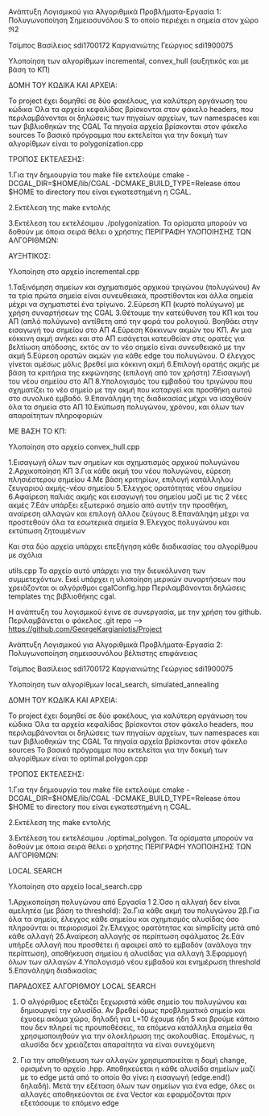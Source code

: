 Ανάπτυξη Λογισμικού για Αλγοριθμικά Προβλήματα-Εργασία 1: Πολυγωνοποίηση Σημειοσυνόλου S το οποίο περιέχει n σημεία στον χώρο ℜ2

Τσίμπος Βασίλειος sdi1700172 Καργιανιώτης Γεώργιος sdi1900075

Υλοποίηση των αλγορίθμων incremental, convex_hull (αυξητικός και με βάση το ΚΠ)

ΔΟΜΗ ΤΟΥ ΚΩΔΙΚΑ ΚΑΙ ΑΡΧΕΙΑ:

Το project έχει δομηθεί σε δύο φακέλους, για καλύτερη οργάνωση του κώδικα Όλα τα αρχεία κεφαλίδας βρίσκονται στον φάκελο headers, που περιλαμβάνονται οι δηλώσεις των πηγαίων αρχείων, των namespaces και των βιβλιοθηκών της CGAL Τα πηγαία αρχεία βρίσκονται στον φάκελο sources To βασικό πρόγραμμα που εκτελείται για την δοκιμή των αλγορίθμων είναι το polygonization.cpp

ΤΡΟΠΟΣ ΕΚΤΕΛΕΣΗΣ:

1.Για την δημιουργία του make file εκτελούμε cmake -DCGAL_DIR=$HOME/lib/CGAL -DCMAKE_BUILD_TYPE=Release όπου $HOME το directory που είναι εγκατεστημένη η CGAL.

2.Εκτέλεση της make εντολής

3.Εκτέλεση του εκτελέσιμου ./polygonization. Τα ορίσματα μπορούν να δοθούν με όποια σειρά θέλει ο χρήστης
ΠΕΡΙΓΡΑΦΗ ΥΛΟΠΟΙΗΣΗΣ ΤΩΝ ΑΛΓΟΡΙΘΜΩΝ:

ΑΥΞΗΤΙΚΟΣ:

Υλοποίηση στο αρχείο incremental.cpp

1.Ταξινόμηση σημείων και σχηματισμός αρχικού τριγώνου (πολυγώνου) Αν τα τρία πρώτα σημεία είναι συνευθειακά, προστίθονται και άλλα σημεία μέχρι να σχηματιστεί ένα τρίγωνο.
2.Εύρεση ΚΠ (κυρτό πολύγωνο) με χρήση συναρτήσεων της CGAL
3.Θέτουμε την κατεύθυνση του ΚΠ και του ΑΠ (απλό πολύγωνο) αντίθετη από την φορά του ρολογιού. Βοηθάει στην εισαγωγή του σημείου στο ΑΠ
4.Εύρεση Κόκκινων ακμών του ΚΠ. Αν μια κόκκινη ακμή ανήκει και στο ΑΠ εισάγεται κατευθείαν στις ορατές για βελτίωση απόδοσης, εκτός αν το νέο σημείο είναι συνευθειακό με την ακμή
5.Εύρεση ορατών ακμών για κάθε edge του πολυγώνου. Ο έλεγχος γίνεται αμέσως μόλις βρεθεί μια κόκκινη ακμή
6.Επιλογή ορατής ακμής με βάση τα κριτήρια της εκφώνησης (επιλογή από τον χρήστη)
7.Εισαγωγή του νέου σημείου στο ΑΠ
8.Υπολογισμός του εμβαδού του τριγώνου που σχηματίζει το νέο σημείο με την ακμή που καταργεί και προσθήκη αυτού στο συνολικό εμβαδό.
9.Επανάληψη της διαδικασίας μέχρι να ισαχθούν όλα τα σημεία στο ΑΠ
10.Εκύπωση πολυγώνου, χρόνου, και όλων των απαραίτητων πληροφοριών

ΜΕ ΒΑΣΗ ΤΟ ΚΠ:

Υλοποίηση στο αρχείο convex_hull.cpp

1.Εισαγωγή όλων των σημείων και σχηματισμός αρχικού πολυγώνου
2.Αρχικοποίηση ΚΠ
3.Για κάθε ακμή του νέου πολυγώνου, εύρεση πλησιέστερου σημείου
4.Με βάση κριτηρίων, επιλογή κατάλληλου ζευγαριού ακμής-νέου σημείου
5.Έλεγχος ορατότητας νέου σημείου
6.Αφαίρεση παλιάς ακμής και εισαγωγή του σημείου μαζί με τις 2 νέες ακμές
7.Εάν υπάρξει εξωτερικό σημείο από αυτήν την προσθήκη, αναίρεση αλλαγών και επιλογή άλλου ζεύγους
8.Επανάληψη μέχρι να προστεθούν όλα τα εσωτερικά σημεία
9.Έλεγχος πολυγώνου και εκτύπωση ζητουμένων


Και στα δύο αρχεία υπάρχει επεξήγηση κάθε διαδικασίας του αλγορίθμου με σχόλια

utils.cpp To αρχείο αυτό υπάρχει για την διευκόλυνση των συμμετεχόντων. Εκεί υπάρχει η υλοποίηση μερικών συναρτήσεων που χρειάζονται οι αλγόριθμοι cgalConfig.hpp Περιλαμβάνονται δηλώσεις templates της βιβλιοθήκης cgal.

Η ανάπτυξη του λογισμικού έγινε σε συνεργασία, με την χρήση του github. Περιλαμβάνεται ο φάκελος .git repo --> https://github.com/GeorgeKargianiotis/Project

Ανάπτυξη Λογισμικού για Αλγοριθμικά Προβλήματα-Εργασία 2: Πολυγωνοποίηση σημειοσυνόλου βέλτιστης επιφάνειας

Τσίμπος Βασίλειος sdi1700172 Καργιανιώτης Γεώργιος sdi1900075

Υλοποίηση των αλγορίθμων local_search, simulated_annealing

ΔΟΜΗ ΤΟΥ ΚΩΔΙΚΑ ΚΑΙ ΑΡΧΕΙΑ:

Το project έχει δομηθεί σε δύο φακέλους, για καλύτερη οργάνωση του κώδικα Όλα τα αρχεία κεφαλίδας βρίσκονται στον φάκελο headers, που περιλαμβάνονται οι δηλώσεις των πηγαίων αρχείων, των namespaces και των βιβλιοθηκών της CGAL Τα πηγαία αρχεία βρίσκονται στον φάκελο sources To βασικό πρόγραμμα που εκτελείται για την δοκιμή των αλγορίθμων είναι το optimal.polygon.cpp

ΤΡΟΠΟΣ ΕΚΤΕΛΕΣΗΣ:

1.Για την δημιουργία του make file εκτελούμε cmake -DCGAL_DIR=$HOME/lib/CGAL -DCMAKE_BUILD_TYPE=Release όπου $HOME το directory που είναι εγκατεστημένη η CGAL.

2.Εκτέλεση της make εντολής

3.Εκτέλεση του εκτελέσιμου ./optimal_polygon. Τα ορίσματα μπορούν να δοθούν με όποια σειρά θέλει ο χρήστης
ΠΕΡΙΓΡΑΦΗ ΥΛΟΠΟΙΗΣΗΣ ΤΩΝ ΑΛΓΟΡΙΘΜΩΝ:

LOCAL SEARCH

Υλοποίηση στο αρχείο local_search.cpp

1.Αρχικοποίηση πολυγώνου από Εργασία 1
2.Όσο η αλλγαή δεν είναι αμελητέα (με βάση το threshold):
    2α.Για κάθε ακμή του πολυγώνου
    2β.Για όλα τα σημεία, έλεγχος κάθε σημείου και σχημτισμός αλυσίδας όσο πληρούνται οι περιορισμοί
    2γ.Έλεγχος ορατότητας και simplicity μετά από κάθε αλλαγή
    2δ.Αναίρεση αλλαγής σε περίπτωση σφάλματος
    2ε.Εάν υπήρξε αλλαγή που προσθέτει ή αφαιρεί από το εμβαδόν (ανάλογα την περίπτωση), αποθήκευση σημείου ή αλυσίδας για αλλαγή
3.Εφαρμογή όλων των αλλαγών
4.Υπολογισμό νέου εμβαδού και ενημέρωση threshold
5.Επανάληψη διαδικασίας

ΠΑΡΑΔΟΧΕΣ ΑΛΓΟΡΙΘΜΟΥ LOCAL SEARCH
1. Ο αλγόριθμος εξετάζει ξεχωριστά κάθε σημείο του πολυγώνου και δημιουργεί την αλυσίδα. Αν βρεθεί όμως προβληματικό σημείο και έχυοεμ ακόμα χώρο, δηλαδή για L=10 έχουμε ήδη 5 και βρούμε κάποιο που δεν πληρεί τις προυποθέσεις, τα επόμενα κατάλληλα σημεία θα χρησιμοποιηθούν για την ολοκλήρωση της ακολουθίας. Επομένως, η αλυσίδα δεν χρειάζεται απαραίτητα να είναι συνεχόμενη

2. Για την αποθήκευση των αλλαγών χρησιμοποιείται η δομή change, ορισμένη το αρχείο .hpp. Αποθηκεύεται η κάθε αλυσίδα σημείων μαζί με το edge μετά από το οποίο θα γίνει η εισαγωγή (edge.end() δηλαδή). Μετά την εξέταση όλων των σημείων για ένα edge, όλες οι αλλαγές αποθηκεύονται σε ένα Vector και εφαρμόζονται πριν εξετάσουμε το επόμενο edge

